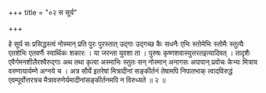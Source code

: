+++
title = "०२ स सूर्य"

+++

हे सूर्य सः प्रसिद्धस्त्वं नोस्मान् प्रति पुरः पुरस्तात् उद्गाः उद्गच्छ कैः सधनैः एभिः स्तोमेभिः स्तोमैः स्तुत्यैः एतशेभिः एतवर्णैः स्वार्थिकः शकारः । या जरन्ता युवशा ता । पुरुषः कृष्णशवास्युत्तरतइत्यादिवत् । तादृशैः एवैर्गमनशीलैरश्वैरुद्गाः अथ तथा कृत्वा अस्माभिः स्तुतः सन् नोस्मान् अनागसः अपापान् प्रवोचः केभ्यः मित्राय वरुणायार्यम्णे अग्नये च । अत्र सौर्ये इतरेषां मित्रादीनां सङ्कीर्तनं तेषामपि निपातभाक् त्वादविरुद्धं एवम्पूर्वोत्तरत्रच मैत्रावरुणेर्यमादीनांसङ्कीर्तनमपि न विरुध्यते ॥ २ ॥